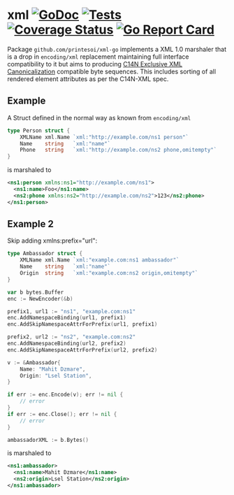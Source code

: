 # xml [![GoDoc](https://godoc.org/github.com/printesoi/xml-go?status.svg)](https://godoc.org/github.com/printesoi/xml-go) [![Tests](https://github.com/printesoi/xml-go/actions/workflows/test.yml/badge.svg)](https://github.com/printesoi/xml-go/actions/workflows/test.yml) [![Coverage Status](https://coveralls.io/repos/github/printesoi/xml-go/badge.svg)](https://coveralls.io/github/printesoi/xml-go) [![Go Report Card](https://goreportcard.com/badge/github.com/printesoi/xml-go)](https://goreportcard.com/report/github.com/printesoi/xml-go)

Package `github.com/printesoi/xml-go` implements a XML 1.0 marshaler that is a drop in `encoding/xml` replacement maintaining full interface compatibility to it but aims to producing [C14N Exclusive XML Canonicalization](https://www.w3.org/TR/xml-exc-c14n/) compatible byte sequences. This includes sorting of all rendered element attributes as per the C14N-XML spec.

## Example
A Struct defined in the normal way as known from `encoding/xml`

```go
type Person struct {
	XMLName xml.Name `xml:"http://example.com/ns1 person"`
	Name    string   `xml:"name"`
	Phone   string   `xml:"http://example.com/ns2 phone,omitempty"`
}
```
is marshaled to
```xml
<ns1:person xmlns:ns1="http://example.com/ns1">
  <ns1:name>Foo</ns1:name>
  <ns2:phone xmlns:ns2="http://example.com/ns2">123</ns2:phone>
</ns1:person>
```

## Example 2

Skip adding xmlns:prefix="url":

```go
type Ambassador struct {
	XMLName xml.Name `xml:"example.com:ns1 ambassador"`
	Name    string   `xml:"name"`
	Origin  string   `xml:"example.com:ns2 origin,omitempty"`
}

var b bytes.Buffer
enc := NewEncoder(&b)

prefix1, url1 := "ns1", "example.com:ns1"
enc.AddNamespaceBinding(url1, prefix1)
enc.AddSkipNamespaceAttrForPrefix(url1, prefix1)

prefix2, url2 := "ns2", "example.com:ns2"
enc.AddNamespaceBinding(url2, prefix2)
enc.AddSkipNamespaceAttrForPrefix(url2, prefix2)

v := &Ambassador{
    Name: "Mahit Dzmare",
    Origin: "Lsel Station",
}

if err := enc.Encode(v); err != nil {
    // error
}
if err := enc.Close(); err != nil {
    // error
}

ambassadorXML := b.Bytes()
```
is marshaled to
```xml
<ns1:ambassador>
  <ns1:name>Mahit Dzmare</ns1:name>
  <ns2:origin>Lsel Station</ns2:origin>
</ns1:ambassador>
```
